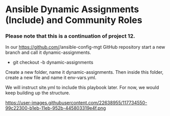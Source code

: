 # Ansible Dynamic Assignments (Include) and Community Roles

### Please note that this is a continuation of project 12.

In our https://github.com/<your-name>/ansible-config-mgt GitHub repository start a new branch and call it dynamic-assignments.
- git checkout -b dynamic-assignments
  
Create a new folder, name it dynamic-assignments. Then inside this folder, create a new file and name it env-vars.yml.

We will instruct site.yml to include this playbook later. For now, we would keep building up the structure.
  
  https://user-images.githubusercontent.com/22638955/117734550-99c22300-b1eb-11eb-952b-445803319e4f.png
